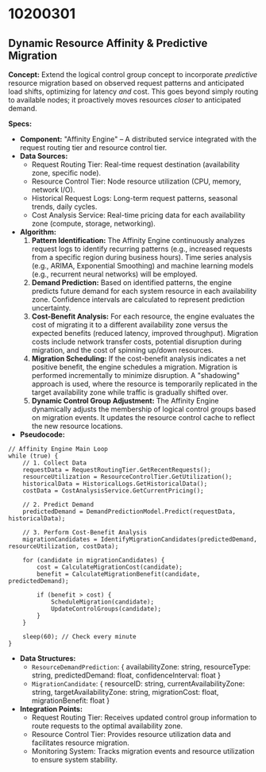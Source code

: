 # 10200301

## Dynamic Resource Affinity & Predictive Migration

**Concept:** Extend the logical control group concept to incorporate *predictive* resource migration based on observed request patterns and anticipated load shifts, optimizing for latency *and* cost. This goes beyond simply routing to available nodes; it proactively moves resources *closer* to anticipated demand.

**Specs:**

*   **Component:** "Affinity Engine" – A distributed service integrated with the request routing tier and resource control tier.
*   **Data Sources:**
    *   Request Routing Tier: Real-time request destination (availability zone, specific node).
    *   Resource Control Tier: Node resource utilization (CPU, memory, network I/O).
    *   Historical Request Logs: Long-term request patterns, seasonal trends, daily cycles.
    *   Cost Analysis Service: Real-time pricing data for each availability zone (compute, storage, networking).
*   **Algorithm:**
    1.  **Pattern Identification:**  The Affinity Engine continuously analyzes request logs to identify recurring patterns (e.g., increased requests from a specific region during business hours).  Time series analysis (e.g., ARIMA, Exponential Smoothing) and machine learning models (e.g., recurrent neural networks) will be employed.
    2.  **Demand Prediction:**  Based on identified patterns, the engine predicts future demand for each system resource in each availability zone. Confidence intervals are calculated to represent prediction uncertainty.
    3.  **Cost-Benefit Analysis:**  For each resource, the engine evaluates the cost of migrating it to a different availability zone versus the expected benefits (reduced latency, improved throughput). Migration costs include network transfer costs, potential disruption during migration, and the cost of spinning up/down resources.
    4.  **Migration Scheduling:** If the cost-benefit analysis indicates a net positive benefit, the engine schedules a migration. Migration is performed incrementally to minimize disruption.  A "shadowing" approach is used, where the resource is temporarily replicated in the target availability zone while traffic is gradually shifted over.
    5.  **Dynamic Control Group Adjustment:**  The Affinity Engine dynamically adjusts the membership of logical control groups based on migration events.  It updates the resource control cache to reflect the new resource locations.
*   **Pseudocode:**

```pseudocode
// Affinity Engine Main Loop
while (true) {
    // 1. Collect Data
    requestData = RequestRoutingTier.GetRecentRequests();
    resourceUtilization = ResourceControlTier.GetUtilization();
    historicalData = HistoricalLogs.GetHistoricalData();
    costData = CostAnalysisService.GetCurrentPricing();

    // 2. Predict Demand
    predictedDemand = DemandPredictionModel.Predict(requestData, historicalData);

    // 3. Perform Cost-Benefit Analysis
    migrationCandidates = IdentifyMigrationCandidates(predictedDemand, resourceUtilization, costData);

    for (candidate in migrationCandidates) {
        cost = CalculateMigrationCost(candidate);
        benefit = CalculateMigrationBenefit(candidate, predictedDemand);

        if (benefit > cost) {
            ScheduleMigration(candidate);
            UpdateControlGroups(candidate);
        }
    }

    sleep(60); // Check every minute
}
```

*   **Data Structures:**
    *   `ResourceDemandPrediction`:  { availabilityZone: string, resourceType: string, predictedDemand: float, confidenceInterval: float }
    *   `MigrationCandidate`: { resourceID: string, currentAvailabilityZone: string, targetAvailabilityZone: string, migrationCost: float, migrationBenefit: float }
*   **Integration Points:**
    *   Request Routing Tier: Receives updated control group information to route requests to the optimal availability zone.
    *   Resource Control Tier:  Provides resource utilization data and facilitates resource migration.
    *   Monitoring System: Tracks migration events and resource utilization to ensure system stability.